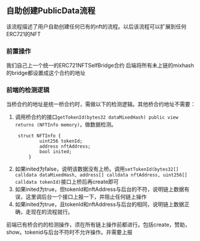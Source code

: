 ## 自助创建PublicData流程
该流程描述了用户自助创建任何已有的nft的流程。以后该流程可以扩展到任何ERC721的NFT

### 前置操作
我们自己上一个统一的ERC721NFTSelfBridge合约
后端将所有未上链的mixhash的bridge都设置成这个合约的地址

### 前端的检测逻辑
当桥合约的地址是统一桥合约时，需做以下的检测逻辑。其他桥合约地址不需要：
1. 调用桥合约的接口`getTokenId(bytes32 dataMixedHash) public view returns (NFTInfo memory)`，做数据检测。
   ```solidity
    struct NFTInfo {
            uint256 tokenId;
            address nftAddress;
            bool inited;
        }
   ```
2. 如果inited为false，说明该数据没有上桥。调用`setTokenId(bytes32[] calldata dataMixedHash, address[] calldata nftAddress, uint256[] calldata tokenId)`接口上桥后再create即可
3. 如果inited为true，但tokenId和nftAddress与后台的不符，说明链上数据有误，这里调后台一个接口上报一下，并阻止任何链上操作
4. 如果inited为true，且tokenId和nftAddress与后台的相同，说明链上数据正确，走现在的流程就行。

前端已有桥合约的检测操作，须在所有链上操作前都进行。包括create，赞助，show。tokenid与后台不符时不允许操作。并需要上报